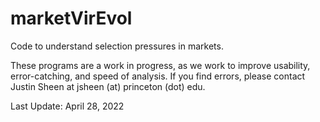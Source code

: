 # marketVirEvol

Code to understand selection pressures in markets.

These programs are a work in progress, as we work to improve usability, error-catching, and speed of analysis. If you find errors, please contact Justin Sheen at jsheen (at) princeton (dot) edu.

Last Update: April 28, 2022
